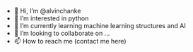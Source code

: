 - 👋 Hi, I’m @alvinchanke
- 👀 I’m interested in python
- 🌱 I’m currently learning machine learning structures and AI
- 💞️ I’m looking to collaborate on ...
- 📫 How to reach me (contact me here)

<!---
alvinchanke/alvinchanke is a ✨ special ✨ repository because its `README.md` (this file) appears on your GitHub profile.
You can click the Preview link to take a look at your changes.
--->
